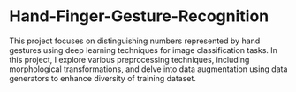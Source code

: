 # Hand-Finger-Gesture-Recognition

This project focuses on distinguishing numbers represented by hand gestures using deep learning techniques for image classification tasks.
In this project, I explore various preprocessing techniques, including morphological transformations, and delve into data augmentation using data generators to enhance diversity of training dataset.
